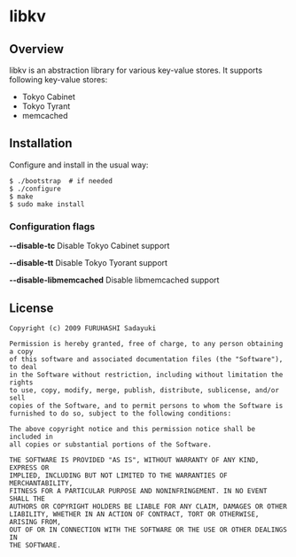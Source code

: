 libkv
=====

## Overview

libkv is an abstraction library for various key-value stores.
It supports following key-value stores:

  - Tokyo Cabinet
  - Tokyo Tyrant
  - memcached


## Installation

Configure and install in the usual way:

    $ ./bootstrap  # if needed
    $ ./configure
    $ make
    $ sudo make install

### Configuration flags

**--disable-tc** Disable Tokyo Cabinet support

**--disable-tt** Disable Tokyo Tyorant support

**--disable-libmemcached** Disable libmemcached support


## License

    Copyright (c) 2009 FURUHASHI Sadayuki
    
    Permission is hereby granted, free of charge, to any person obtaining a copy
    of this software and associated documentation files (the "Software"), to deal
    in the Software without restriction, including without limitation the rights
    to use, copy, modify, merge, publish, distribute, sublicense, and/or sell
    copies of the Software, and to permit persons to whom the Software is
    furnished to do so, subject to the following conditions:
    
    The above copyright notice and this permission notice shall be included in
    all copies or substantial portions of the Software.
    
    THE SOFTWARE IS PROVIDED "AS IS", WITHOUT WARRANTY OF ANY KIND, EXPRESS OR
    IMPLIED, INCLUDING BUT NOT LIMITED TO THE WARRANTIES OF MERCHANTABILITY,
    FITNESS FOR A PARTICULAR PURPOSE AND NONINFRINGEMENT. IN NO EVENT SHALL THE
    AUTHORS OR COPYRIGHT HOLDERS BE LIABLE FOR ANY CLAIM, DAMAGES OR OTHER
    LIABILITY, WHETHER IN AN ACTION OF CONTRACT, TORT OR OTHERWISE, ARISING FROM,
    OUT OF OR IN CONNECTION WITH THE SOFTWARE OR THE USE OR OTHER DEALINGS IN
    THE SOFTWARE.

